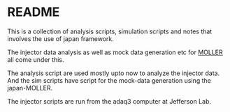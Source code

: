 # README

This is a collection of analysis scripts, simulation scripts and notes that involves the use of japan framework.

The injector data analysis as well as mock data generation etc for [MOLLER](https://github.com/JeffersonLab/japan-MOLLER) all come under this.


The analysis script are used mostly upto now to analyze the injector data. And the sim scripts have script for the mock-data generation using the japan-MOLLER.

The injector scripts are run from the adaq3 computer at Jefferson Lab.


